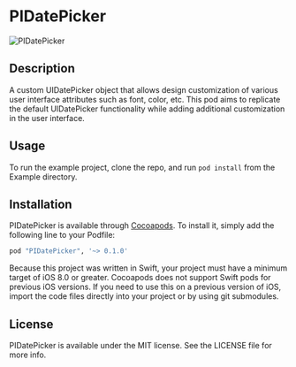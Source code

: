# PIDatePicker

![PIDatePicker](https://raw.github.com/prolificinteractive/pidatepicker/master/Images/PIDatePicker.gif)

## Description
A custom UIDatePicker object that allows design customization of various user interface attributes such as font, color, etc. This pod
aims to replicate the default UIDatePicker functionality while adding additional customization in the user interface.

## Usage

To run the example project, clone the repo, and run `pod install` from the Example directory. 

## Installation

PIDatePicker is available through [Cocoapods](https://github.com/prolificinteractive/PIDatePicker). To install
it, simply add the following line to your Podfile:

```ruby
pod "PIDatePicker", '~> 0.1.0'
```

Because this project was written in Swift, your project must have a minimum target of iOS 8.0 or greater. Cocoapods
does not support Swift pods for previous iOS versions. If you need to use this on a previous version of iOS, 
import the code files directly into your project or by using git submodules.

## License

PIDatePicker is available under the MIT license. See the LICENSE file for more info.


